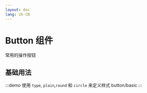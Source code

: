 ```yaml
---
layout: doc
lang: zh-CN
---
```


# Button 组件

常用的操作按钮

## 基础用法

:::demo 使用 `type`, `plain`,`round` 和 `circle` 来定义样式
button/basic
:::
